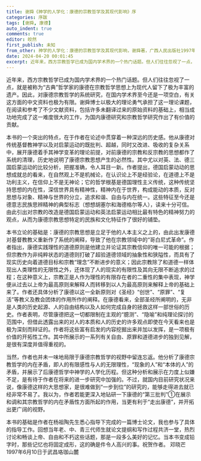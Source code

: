 ```yaml
---
title: 谢舜《神学的人学化：康德的宗教哲学及其现代影响》序
categories: 序跋
tags: [谢舜, 康德]
auto_indent: true
comments: true
editor: 皎然
first_publish: 未知
from_other: 神学的人学化：康德的宗教哲学及其现代影响，谢舜著，广西人民出版社1997年
date: 2024-04-20 00:01:45
excerpt: 近年来，西方宗教哲学已成为国内学术界的一个热门话题。但人们往往忽视了一点，就是被称为“古典”哲学家的康德在宗教哲学思想上为现代人留下了极为丰富的遗产。因此，对康德宗教哲学的系统研究，在国内学术界至今还是一项空白，有关这方面的中文资料也极为有限。谢舜博士以极大的理论勇气承担了这一理论课题，在阅读和参考了不少文献资料，包括许多未翻译过来的原始资料的基础上，相当成功地完成了这一难度很大的工作，为国内康德研究和宗教哲学研究作出了有价值的贡献。
---
```

近年来，西方宗教哲学已成为国内学术界的一个热门话题。但人们往往忽视了一点，就是被称为“古典”哲学家的康德在宗教哲学思想上为现代人留下了极为丰富的遗产。因此，对康德宗教哲学的系统研究，在国内学术界至今还是一项空白，有关这方面的中文资料也极为有限。谢舜博士以极大的理论勇气承担了这一理论课题，在阅读和参考了不少文献资料，包括许多未翻译过来的原始资料的基础上，相当成功地完成了这一难度很大的工作，为国内康德研究和宗教哲学研究作出了有价值的贡献。

本书的一个突出的特点，在于作者在论述中贯穿着一种深远的历史感。他从康德对传统基督教神学以及对启蒙运动的既批判、超越，同时又改进、吸收的复杂关系中，展开康德着手其神学变革的理论前提，对前康德的宗教和反宗教的思想都作了系统的清理，历史地说明了康德宗教思想产生的必然性。其中尤以对英、法、德三国启蒙运动的比较分析，把握准确，令人耳目一新。作者提出，德国启蒙动动的思想成就总的看来，在自然观上不是机械论，在认识论上不是经验论，在道德上不是功利主义，在信仰上不是无神论；它的哲学根基是德国理性主义传统，这种传统坚持思想的内在性，深信世界具有精神性，精神内在于世界，构成能动的本质，反对思想与对象、精神与世界的分立，追求和谐、自由与内在统一。这些特征至今还是德意志民族思辨精神的典型标志（想想胡塞尔和海德格尔等人），读来十分可信。由此引出对宗教的改造是德国启蒙运动和英法启蒙运动相比最有特色的精神努力的观点，从而为康德宗教思想特定的民族和文化特征作了很好的铺垫。

本书立论的基础是：康德的宗教思想是立足于他的人本主义之上的，由此出发康德对基督教教义重新作了系统的阐释，导致了他在宗教领域中的“哥白尼式革命”。作者指出，康德实践理性的道德原则是他建立并论证其宗教信仰的唯一可能的根据；但宗教作为非纯粹状态的道德则打破了超验道德领域的抽象性和狭隘性，而具有了现实历史向着道德目标和宗教“理念”不断进步的意义；因此宗教除了和道德一样体现出人类理性的无限性之外，还体现了人的现实的有限性及其向无限不断追求的过程；在这种意义上，宗教正是人作为理性的有限存在者的二重性的集中表现，神学便从过去以上帝为最高原则来解释人而转移到以人为最高原则来解释上帝的基础上来了。作者还具体分析了康德以这一全新原则对《圣经》“创世”、“原罪”、“复活”等教义及教会团体的作用所作的阐释。在康德看来，全部圣经所阐明的，无非是人类的历史起源、人的自由结构以及人如何完成自身的拯救这样一部世俗的历史。作者表明，尽管康德把这一切都限制在主观的“臆测”、“隐喻”和纯理论探讨的范围中，但借此透露出来的对人的本质和人的历史的许多观点即使在今天看来也是极为深刻而辩证的。作者将这些富有启发的内容挖掘出来并加以发挥，是一项极有价值的开拓性工作。其中所展示的一系列有关自由、原罪和道德进步的独到见解，是很有深度并值得重视的。

当然，作者也并未一味地局限于康德宗教哲学的视野中留连忘返。他分析了康德宗教哲学的内在矛盾，即人的有限感性与人的无限理性，“现象的人”和“本体的人”的矛盾，并展示了后康德哲学中神学的人学化历程。但这种分析和展示在力度上似嫌不足，是有待于作者在将来的进一步研究中加强的。不过，就国内目前研究状况来说，像康德这样的大思想家，是很难做到“一步到位”的研究的，能够走得进去就已经非常不易了。我以为，作者若能更深入地钻研一下康德的“第三批判”①在展示和调和其宗教哲学的内在矛盾性方面所起的作用，当更有利于“走出康德”，并开拓出更广阔的视野。

本书的基础是作者在杨祖陶先生悉心指导下完成的一篇博士论文，我也参与了具体的指导工作。回想当年老、中、青三代师生就论文提纲和写作过程共济一堂，热烈讨论和畅谈上帝、自由和不朽这些话题，那是一段多么美好的记忆。当本书变成铅字时，那些记忆也将固定成形，这的确是件令人高兴的事。祝贺作者。
邓晓芒
1997年6月10日于武昌珞珈山麓
